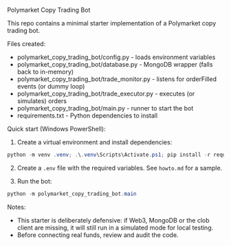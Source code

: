Polymarket Copy Trading Bot

This repo contains a minimal starter implementation of a Polymarket copy trading bot.

Files created:
- polymarket_copy_trading_bot/config.py - loads environment variables
- polymarket_copy_trading_bot/database.py - MongoDB wrapper (falls back to in-memory)
- polymarket_copy_trading_bot/trade_monitor.py - listens for orderFilled events (or dummy loop)
- polymarket_copy_trading_bot/trade_executor.py - executes (or simulates) orders
- polymarket_copy_trading_bot/main.py - runner to start the bot
- requirements.txt - Python dependencies to install

Quick start (Windows PowerShell):

1. Create a virtual environment and install dependencies:

```powershell
python -m venv .venv; .\.venv\Scripts\Activate.ps1; pip install -r requirements.txt
```

2. Create a `.env` file with the required variables. See `howto.md` for a sample.

3. Run the bot:

```powershell
python -m polymarket_copy_trading_bot.main
```

Notes:
- This starter is deliberately defensive: if Web3, MongoDB or the clob client are missing, it will still run in a simulated mode for local testing.
- Before connecting real funds, review and audit the code.
